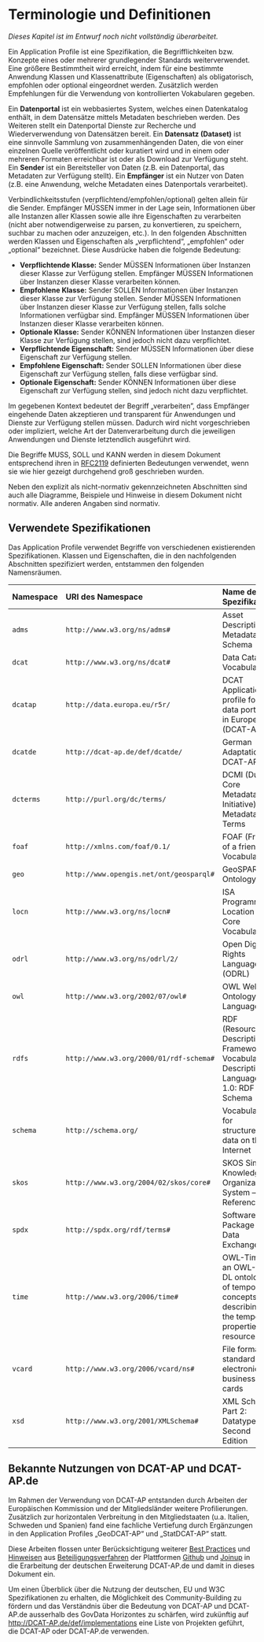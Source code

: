 # Terminologie und Definitionen

_Dieses Kapitel ist im Entwurf noch nicht vollständig überarbeitet._ 

Ein Application Profile ist eine Spezifikation, die Begrifflichkeiten bzw. Konzepte eines oder mehrerer grundlegender Standards weiterverwendet. Eine größere Bestimmtheit wird erreicht, indem für eine bestimmte Anwendung Klassen und Klassenattribute (Eigenschaften) als obligatorisch, empfohlen oder optional eingeordnet werden. Zusätzlich werden Empfehlungen für die Verwendung von kontrollierten Vokabularen gegeben.

Ein **Datenportal** ist ein webbasiertes System, welches einen Datenkatalog enthält, in dem Datensätze mittels Metadaten beschrieben werden. Des Weiteren stellt ein Datenportal Dienste zur Recherche und Wiederverwendung von Datensätzen bereit.
Ein **Datensatz (Dataset)** ist eine sinnvolle Sammlung von zusammenhängenden Daten, die von einer einzelnen Quelle veröffentlicht oder kuratiert wird und in einem oder mehreren Formaten erreichbar ist oder als Download zur Verfügung steht.
Ein **Sender** ist ein Bereitsteller von Daten (z.B. ein Datenportal, das Metadaten zur Verfügung stellt).
Ein **Empfänger** ist ein Nutzer von Daten (z.B. eine Anwendung, welche Metadaten eines Datenportals verarbeitet).

Verbindlichkeitsstufen (verpflichtend/empfohlen/optional) gelten allein für die Sender. Empfänger MÜSSEN immer in der Lage sein, Informationen über alle Instanzen aller Klassen sowie alle ihre Eigenschaften zu verarbeiten (nicht aber notwendigerweise zu parsen, zu konvertieren, zu speichern, suchbar zu machen oder anzuzeigen, etc.).</mark>
In den folgenden Abschnitten werden Klassen und Eigenschaften als „verpflichtend“, „empfohlen“ oder „optional“ bezeichnet. Diese Ausdrücke haben die folgende Bedeutung:
- **Verpflichtende Klasse:** Sender MÜSSEN Informationen über Instanzen dieser Klasse zur Verfügung stellen. Empfänger MÜSSEN Informationen über Instanzen dieser Klasse verarbeiten können.
- **Empfohlene Klasse:** Sender SOLLEN Informationen über Instanzen dieser Klasse zur Verfügung stellen. Sender MÜSSEN Informationen über Instanzen dieser Klasse zur Verfügung stellen, falls solche Informationen verfügbar sind. Empfänger MÜSSEN Informationen über Instanzen dieser Klasse verarbeiten können.
- **Optionale Klasse:** Sender KÖNNEN Informationen über Instanzen dieser Klasse zur Verfügung stellen, sind jedoch nicht dazu verpflichtet.
- **Verpflichtende Eigenschaft:** Sender MÜSSEN Informationen über diese Eigenschaft zur Verfügung stellen.
- **Empfohlene Eigenschaft:** Sender SOLLEN Informationen über diese Eigenschaft zur Verfügung stellen, falls diese verfügbar sind.
- **Optionale Eigenschaft:** Sender KÖNNEN Informationen über diese Eigenschaft zur Verfügung stellen, sind jedoch nicht dazu verpflichtet.

Im gegebenen Kontext bedeutet der Begriff „verarbeiten”, dass Empfänger eingehende Daten akzeptieren und transparent für Anwendungen und Dienste zur Verfügung stellen müssen. Dadurch wird nicht vorgeschrieben oder impliziert, welche Art der Datenverarbeitung durch die jeweiligen Anwendungen und Dienste letztendlich ausgeführt wird.

Die Begriffe MUSS, SOLL und KANN werden in diesem Dokument entsprechend ihren in [RFC2119](https://www.rfc-editor.org/rfc/rfc2119) definierten Bedeutungen verwendet, wenn sie wie hier gezeigt durchgehend groß geschrieben wurden. 

Neben den explizit als nicht-normativ gekennzeichneten Abschnitten sind auch alle Diagramme, Beispiele und Hinweise in diesem Dokument nicht normativ. Alle anderen Angaben sind normativ.


## Verwendete Spezifikationen  

Das Application Profile verwendet Begriffe von verschiedenen existierenden Spezifikationen. Klassen und Eigenschaften, die in den nachfolgenden Abschnitten spezifiziert werden, entstammen den folgenden Namensräumen.

| Namespace | URI des Namespace                       | Name der Spezifikation                                                                                     |
| :-------- | :-------------------------------------- | :--------------------------------------------------------------------------------------------------------- |
| `adms`    | `http://www.w3.org/ns/adms#`            | Asset Description Metadata Schema                                                                          |
| `dcat`    | `http://www.w3.org/ns/dcat#`            | Data Catalog Vocabulary                                                                                    |
| `dcatap`  | `http://data.europa.eu/r5r/`            | DCAT Application profile for data portals in Europe (DCAT-AP)                                              |
| `dcatde`  | `http://dcat-ap.de/def/dcatde/`         | German Adaptation of DCAT-AP                                                                               |
| `dcterms` | `http://purl.org/dc/terms/`             | DCMI (Dublin Core Metadata Initiative) Metadata Terms                                                      |
| `foaf`    | `http://xmlns.com/foaf/0.1/`            | FOAF (Friend of a friend) Vocabulary                                                                       |
| `geo`     | `http://www.opengis.net/ont/geosparql#` | GeoSPARQL Ontology                                                                                         |
| `locn`    | `http://www.w3.org/ns/locn#`            | ISA Programme Location Core Vocabulary                                                                     |
| `odrl`    | `http://www.w3.org/ns/odrl/2/`          | Open Digital Rights Language (ODRL)                                                                        |
| `owl`     | `http://www.w3.org/2002/07/owl#`        | OWL Web Ontology Language                                                                                  |
| `rdfs`    | `http://www.w3.org/2000/01/rdf-schema#` | RDF (Resource Description Framework) Vocabulary Description Language 1.0: RDF Schema                       |
| `schema`  | `http://schema.org/`                    | Vocabulary for structured data on the Internet                                                             |
| `skos`    | `http://www.w3.org/2004/02/skos/core#`  | SKOS Simple Knowledge Organization System – Reference                                                      |
| `spdx`    | `http://spdx.org/rdf/terms#`            | Software Package Data Exchange                                                                             |
| `time`    | `http://www.w3.org/2006/time#`          | OWL-Time is an OWL-2 DL ontology of temporal concepts, for describing the temporal properties of resources |
| `vcard`   | `http://www.w3.org/2006/vcard/ns#`      | File format standard for electronic business cards                                                         |
| `xsd`     | `http://www.w3.org/2001/XMLSchema#`     | XML Schema Part 2: Datatypes Second Edition                                                                |


## Bekannte Nutzungen von DCAT-AP und DCAT-AP.de
Im Rahmen der Verwendung von DCAT-AP entstanden durch Arbeiten der Europäischen Kommission und der Mitgliedsländer weitere Profilierungen. Zusätzlich zur horizontalen Verbreitung in den Mitgliedstaaten (u.a. Italien, Schweden und Spanien) fand eine fachliche Vertiefung durch Ergänzungen in den Application Profiles „GeoDCAT-AP“ und „StatDCAT-AP“ statt.

Diese Arbeiten flossen unter Berücksichtigung weiterer [Best Practices](https://www.w3.org/2013/share-psi/bp/) und [Hinweisen](https://joinup.ec.europa.eu/asset/ogd2_0/issue/dcat-ap) aus [Beteiligungsverfahren](https://joinup.ec.europa.eu/asset/dcat-ap_implementation_guidelines/issue/all) der Plattformen [Github](https://github.com/GovDataOfficial/DCAT-AP.de) und [Joinup](https://joinup.ec.europa.eu/asset/dcat_application_profile/issue/all) in die Erarbeitung der deutschen Erweiterung DCAT-AP.de und damit in dieses Dokument ein.

Um einen Überblick über die Nutzung der deutschen, EU und W3C Spezifikationen zu erhalten, die Möglichkeit des Community-Building zu fördern und das Verständnis über die Bedeutung von DCAT-AP und DCAT-AP.de ausserhalb des GovData Horizontes zu schärfen, wird zukünftig auf http://DCAT-AP.de/def/implementations eine Liste von Projekten geführt, die DCAT-AP oder DCAT-AP.de verwenden.
